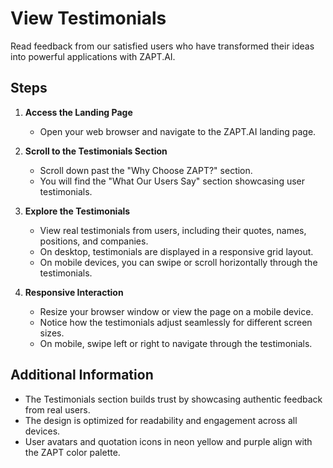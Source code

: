 # View Testimonials

Read feedback from our satisfied users who have transformed their ideas into powerful applications with ZAPT.AI.

## Steps

1. **Access the Landing Page**

   - Open your web browser and navigate to the ZAPT.AI landing page.

2. **Scroll to the Testimonials Section**

   - Scroll down past the "Why Choose ZAPT?" section.
   - You will find the "What Our Users Say" section showcasing user testimonials.

3. **Explore the Testimonials**

   - View real testimonials from users, including their quotes, names, positions, and companies.
   - On desktop, testimonials are displayed in a responsive grid layout.
   - On mobile devices, you can swipe or scroll horizontally through the testimonials.

4. **Responsive Interaction**

   - Resize your browser window or view the page on a mobile device.
   - Notice how the testimonials adjust seamlessly for different screen sizes.
   - On mobile, swipe left or right to navigate through the testimonials.

## Additional Information

- The Testimonials section builds trust by showcasing authentic feedback from real users.
- The design is optimized for readability and engagement across all devices.
- User avatars and quotation icons in neon yellow and purple align with the ZAPT color palette.
